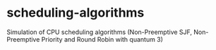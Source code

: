 # scheduling-algorithms
Simulation of CPU scheduling algorithms (Non-Preemptive SJF, Non-Preemptive Priority and Round Robin with quantum 3)
